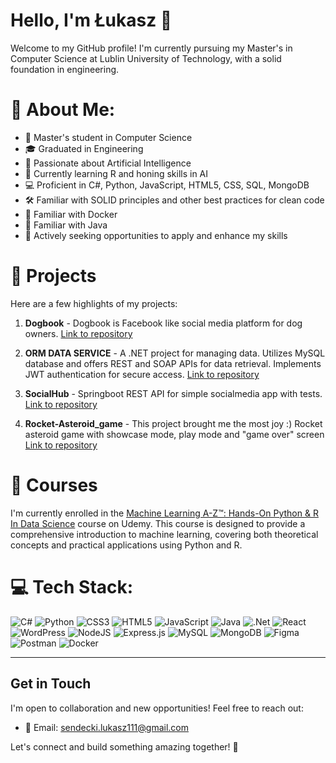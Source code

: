 # Hello, I'm Łukasz 👋



Welcome to my GitHub profile! I'm currently pursuing my Master's in Computer Science at Lublin University of Technology, with a solid foundation in engineering.

# 💫 About Me:
- 💼 Master's student in Computer Science
- 🎓 Graduated in Engineering
- 🧠 Passionate about Artificial Intelligence
- 🌱 Currently learning R and honing skills in AI
- 💻 Proficient in C#, Python, JavaScript, HTML5, CSS, SQL, MongoDB
- 🛠️ Familiar with SOLID principles and other best practices for clean code
- 🐳 Familiar with Docker
- 🤝 Familiar with Java
- 🚀 Actively seeking opportunities to apply and enhance my skills

# 🎉 Projects
Here are a few highlights of my projects:

1. **Dogbook** - Dogbook is Facebook like social media platform for dog owners. [Link to repository](https://github.com/LukiRage/Dogbook)
   
   
2. **ORM DATA SERVICE** - A .NET project for managing data. Utilizes MySQL database and offers REST and SOAP APIs for data retrieval. Implements JWT authentication for secure access. [Link to repository](https://github.com/LukiRage/ORM_Project)


3. **SocialHub** - Springboot REST API for simple socialmedia app with tests. [Link to repository](https://github.com/LukiRage/socialhub_api)


4. **Rocket-Asteroid_game** - This project brought me the most joy :) Rocket asteroid game with showcase mode, play mode and "game over" screen [Link to repository](https://github.com/LukiRage/Rocket-Asteroid_game)

# 📖 Courses
I'm currently enrolled in the [Machine Learning A-Z™: Hands-On Python & R In Data Science](https://www.udemy.com/course/machinelearning/) course on Udemy. This course is designed to provide a comprehensive introduction to machine learning, covering both theoretical concepts and practical applications using Python and R.</br>
<!-- Here is my progress. [Link to repository](https://github.com/LukiRage/AI_course)-->

# 💻 Tech Stack:
![C#](https://img.shields.io/badge/c%23-%23239120.svg?style=for-the-badge&logo=csharp&logoColor=white) ![Python](https://img.shields.io/badge/python-3670A0?style=for-the-badge&logo=python&logoColor=ffdd54) ![CSS3](https://img.shields.io/badge/css3-%231572B6.svg?style=for-the-badge&logo=css3&logoColor=white) ![HTML5](https://img.shields.io/badge/html5-%23E34F26.svg?style=for-the-badge&logo=html5&logoColor=white) ![JavaScript](https://img.shields.io/badge/javascript-%23323330.svg?style=for-the-badge&logo=javascript&logoColor=%23F7DF1E) ![Java](https://img.shields.io/badge/java-%23ED8B00.svg?style=for-the-badge&logo=openjdk&logoColor=white) ![.Net](https://img.shields.io/badge/.NET-5C2D91?style=for-the-badge&logo=.net&logoColor=white) ![React](https://img.shields.io/badge/react-%2320232a.svg?style=for-the-badge&logo=react&logoColor=%2361DAFB) ![WordPress](https://img.shields.io/badge/WordPress-%23117AC9.svg?style=for-the-badge&logo=WordPress&logoColor=white) ![NodeJS](https://img.shields.io/badge/node.js-6DA55F?style=for-the-badge&logo=node.js&logoColor=white) ![Express.js](https://img.shields.io/badge/express.js-%23404d59.svg?style=for-the-badge&logo=express&logoColor=%2361DAFB) ![MySQL](https://img.shields.io/badge/mysql-%2300000f.svg?style=for-the-badge&logo=mysql&logoColor=white) ![MongoDB](https://img.shields.io/badge/MongoDB-%234ea94b.svg?style=for-the-badge&logo=mongodb&logoColor=white) ![Figma](https://img.shields.io/badge/figma-%23F24E1E.svg?style=for-the-badge&logo=figma&logoColor=white) ![Postman](https://img.shields.io/badge/Postman-FF6C37?style=for-the-badge&logo=postman&logoColor=white) ![Docker](https://img.shields.io/badge/docker-%230db7ed.svg?style=for-the-badge&logo=docker&logoColor=white)
<!-- # 📊 GitHub Stats:
![](https://github-readme-stats.vercel.app/api?username=LukiRage&theme=nightowl&hide_border=true&include_all_commits=false&count_private=false)<br/>
![](https://github-readme-streak-stats.herokuapp.com/?user=LukiRage&theme=nightowl&hide_border=true)<br/>
![](https://github-readme-stats.vercel.app/api/top-langs/?username=LukiRage&theme=nightowl&hide_border=true&include_all_commits=false&count_private=false&layout=compact)
-->
---
<!--[![](https://visitcount.itsvg.in/api?id=LukiRage&icon=0&color=0)](https://visitcount.itsvg.in) -->

<!-- Proudly created with GPRM ( https://gprm.itsvg.in ) -->

## Get in Touch
I'm open to collaboration and new opportunities! Feel free to reach out:
- 📧 Email: sendecki.lukasz111@gmail.com

Let's connect and build something amazing together! 🚀
